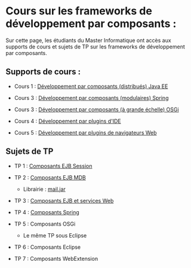 # Cours sur les frameworks de développement par composants :
Sur cette page, les étudiants du Master Informatique ont accès aux supports de cours et sujets de TP sur les frameworks de développement par composants.
## Supports de cours :
   * Cours 1 : [Développement par composants (distribués) Java EE](./cours/cours1.pdf)
   
   * Cours 3 : [Développement par composants (modulaires) Spring](./cours/cours2.pdf)
   
   * Cours 3 : [Développement par composants (à grande échelle) OSGi](./cours/cours3.pdf)
   
   * Cours 4 : [Développement par plugins d'IDE](./cours/cours4.pdf)
   
   * Cours 5 : [Développement par plugins de navigateurs Web](./cours/cours5.pdf)

## Sujets de TP
  * TP 1 : [Composants EJB Session](./tp/01_ejb/tp_ejb1.pdf)
  
  * TP 2 : [Composants EJB MDB](./tp/01_ejb/tp_ejb2.pdf)<br/>
    - Librairie : [mail.jar](./tp/01_ejb/lib/mail.jar)
    
  * TP 3 : [Composants EJB et services Web](./tp/01_ejb/tp_ejb3.pdf)
  
  * TP 4 : [Composants Spring](./tp/02_spring/tp_spring.pdf)
  
  * TP 5 : Composants OSGi<br/>
    - Le même TP sous Eclipse
    
  * TP 6 : Composants Eclipse
  
  * TP 7 : Composants WebExtension
